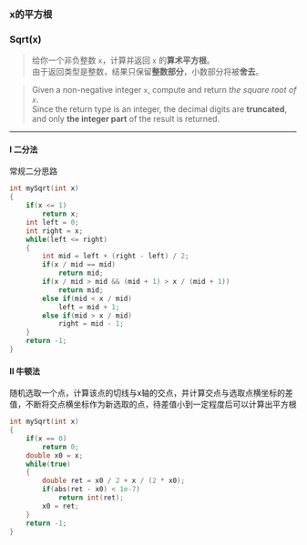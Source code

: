 ### x的平方根
### Sqrt(x)

> 给你一个非负整数 `x`，计算并返回 `x` 的**算术平方根**。  
> 由于返回类型是整数，结果只保留**整数部分**，小数部分将被**舍去**。  

> Given a non-negative integer `x`, compute and return *the square root of `x`*.  
> Since the return type is an integer, the decimal digits are **truncated**, and only **the integer part** of the result is returned.  

----------

#### I 二分法

常规二分思路

```cpp
int mySqrt(int x) 
{
    if(x <= 1)
        return x;
    int left = 0;
    int right = x;
    while(left <= right)
    {
        int mid = left + (right - left) / 2;
        if(x / mid == mid)
            return mid;
        if(x / mid > mid && (mid + 1) > x / (mid + 1))
            return mid;
        else if(mid < x / mid)
            left = mid + 1;
        else if(mid > x / mid)
            right = mid - 1;
    }
    return -1;
}
```

#### II 牛顿法

随机选取一个点，计算该点的切线与x轴的交点，并计算交点与选取点横坐标的差值，不断将交点横坐标作为新选取的点，待差值小到一定程度后可以计算出平方根  

```cpp
int mySqrt(int x) 
{
    if(x == 0)
        return 0;
    double x0 = x;
    while(true)
    {
        double ret = x0 / 2 + x / (2 * x0);
        if(abs(ret - x0) < 1e-7)
            return int(ret);
        x0 = ret;
    }
    return -1;
}
```

